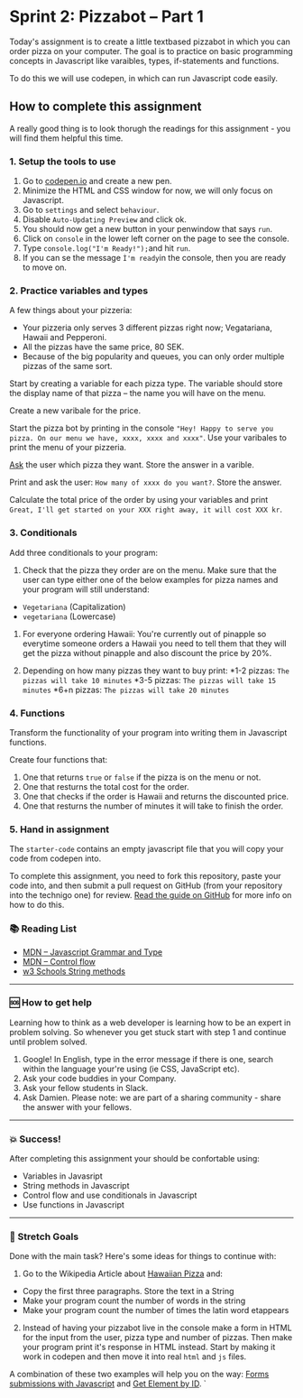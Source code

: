 # Sprint 2: Pizzabot – Part 1

Today's assignment is to create a little textbased pizzabot in which you can order pizza on your computer. The goal is to practice on basic programming concepts in Javascript like varaibles, types, if-statements and functions. 

To do this we will use codepen, in which can run Javascript code easily. 

## How to complete this assignment

A really good thing is to look thorugh the readings for this assignment - you will find them helpful this time. 

### 1. Setup the tools to use

1. Go to [codepen.io](https://codepen.io/) and create a new pen. 
1. Minimize the HTML and CSS window for now, we will only focus on Javascript. 
1. Go to `settings` and select `behaviour`. 
1. Disable `Auto-Updating Preview` and click ok. 
1. You should now get a new button in your penwindow that says `run`. 
1. Click on `console` in the lower left corner on the page to see the console. 
1. Type `console.log("I'm Ready!");`and hit `run`. 
1. If you can se the message `Ì'm ready`in the console, then you are ready to move on. 

### 2. Practice variables and types

A few things about your pizzeria: 
* Your pizzeria only serves 3 different pizzas right now; Vegatariana, Hawaii and Pepperoni. 
* All the pizzas have the same price, 80 SEK.
* Because of the big popularity and queues, you can only order multiple pizzas of the same sort. 

Start by creating a variable for each pizza type. The variable should store the display name of that pizza – the name you will have on the menu. 

Create a new varibale for the price. 

Start the pizza bot by printing in the console `"Hey! Happy to serve you pizza. On our menu we have, xxxx, xxxx and xxxx"`. Use your varibales to print the menu of your pizzeria.  

[Ask](https://developer.mozilla.org/en-US/docs/Web/API/Window/prompt) the user which pizza they want. Store the answer in a varible. 

Print and ask the user: `How many of xxxx do you want?`. Store the answer. 

Calculate the total price of the order by using your variables and print  `Great, I'll get started on your XXX right away, it will cost XXX kr`. 

### 3. Conditionals 

Add three conditionals to your program: 

1. Check that the pizza they order are on the menu. Make sure that the user can type either one of the below examples for pizza names and your program will still understand: 
* `Vegetariana` (Capitalization)
* `vegetariana` (Lowercase)

1. For everyone ordering Hawaii: You're currently out of pinapple so everytime someone orders a Hawaii you need to tell them that they will get the pizza without pinapple and also discount the price by 20%. 

1. Depending on how many pizzas they want to buy print:
*1-2 pizzas: `The pizzas will take 10 minutes`
*3-5 pizzas: `The pizzas will take 15 minutes`
*6+n pizzas: `The pizzas will take 20 minutes`

### 4. Functions

Transform the functionality of your program into writing them in Javascript functions.

Create four functions that: 
1. One that returns `true` or `false` if the pizza is on the menu or not. 
1. One that resturns the total cost for the order. 
1. One that checks if the order is Hawaii and returns the discounted price. 
1. One that resturns the number of minutes it will take to finish the order. 

### 5. Hand in assignment
The `starter-code` contains an empty javascript file that you will copy your code from codepen into. 

To complete this assignment, you need to fork this repository, paste your code into, and then submit a pull request on GitHub (from your repository into the technigo one) for review. [Read the guide on GitHub](https://guides.github.com/activities/forking/) for more info on how to do this.

### :books: Reading List

* [MDN – Javascript Grammar and Type](https://developer.mozilla.org/en-US/docs/Web/JavaScript/Guide/Grammar_and_Types)
* [MDN – Control flow](https://developer.mozilla.org/en-US/docs/Web/JavaScript/Guide/Control_flow_and_error_handling)
* [w3 Schools String methods](https://www.w3schools.com/js/js_string_methods.asp)

---

### :sos: How to get help
Learning how to think as a web developer is learning how to be an expert in problem solving. So whenever you get stuck start with step 1 and continue until problem solved.

1. Google! In English, type in the error message if there is one, search within the language your're using (ie CSS, JavaScript etc).
2. Ask your code buddies in your Company.
3. Ask your fellow students in Slack.
4. Ask Damien. Please note: we are part of a sharing community - share the answer with your fellows.

---

### :boom: Success!

After completing this assignment your should be confortable using: 
* Variables in Javasript
* String methods in Javascript
* Control flow and use conditionals in Javascript
* Use functions in Javascript

---

### :runner: Stretch Goals

Done with the main task? Here's some ideas for things to continue with:

1. Go to the Wikipedia Article about [Hawaiian Pizza](https://en.wikipedia.org/wiki/Hawaiian_pizza) and:

* Copy the first three paragraphs. Store the text in a String
* Make your program count the number of words in the string
* Make your program count the number of times the latin word etappears

2. Instead of having your pizzabot live in the console make a form in HTML for the input from the user, pizza type and number of pizzas. Then make your program print it's response in HTML instead. Start by making it work in codepen and then move it into real `html` and `js` files.

A combination of these two examples will help you on the way: [Forms submissions with Javascript](https://www.w3schools.com/js/tryit.asp?filename=tryjs_form_submit) and [Get Element by ID](https://www.w3schools.com/js/exercise.asp?filename=exercise_arrays4). 
`
